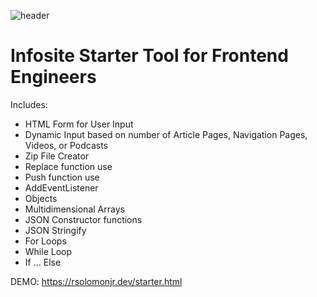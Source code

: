 ![header](https://capsule-render.vercel.app/api?type=wave&color=random&height=300&section=footer&text=Infosite%20Tool&fontSize=90&fontColor=#800000)

# Infosite Starter Tool for Frontend Engineers

Includes: 

- HTML Form for User Input
- Dynamic Input based on number of Article Pages, Navigation Pages, Videos, or Podcasts
- Zip File Creator
- Replace function use
- Push function use
- AddEventListener 
- Objects
- Multidimensional Arrays
- JSON Constructor functions
- JSON Stringify
- For Loops
- While Loop
- If ... Else

DEMO: https://rsolomonjr.dev/starter.html
